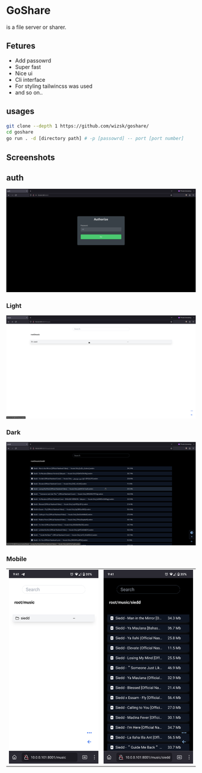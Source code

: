 # GoShare

is a file server or sharer.

## Fetures

- Add passowrd
- Super fast
- Nice ui
- Cli interface
- For styling tailwincss was used
- and so on..

## usages

```bash
git clone --depth 1 https://github.com/wizsk/goshare/
cd goshare
go run . -d [directory path] # -p [passowrd] -- port [port number]
```

## Screenshots

## auth

![auth](/assets/ss/desktop-auth.png)

### Light

![light](/assets/ss/desktop-li.png)

### Dark

![dark](/assets/ss/desktop-da.png)

### Mobile

<table>
  <tr>
    <td> <img src="./assets/ss/m-li.png"  alt="1"></td>
    <td><img src="./assets/ss/m-da.png" alt="2"></td>
   </tr> 
  </tr>
</table>
